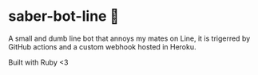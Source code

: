 # saber-bot-line 🤖
A small and dumb line bot that annoys my mates on Line, it is trigerred by GitHub actions and a custom webhook hosted in Heroku.

Built with Ruby <3
